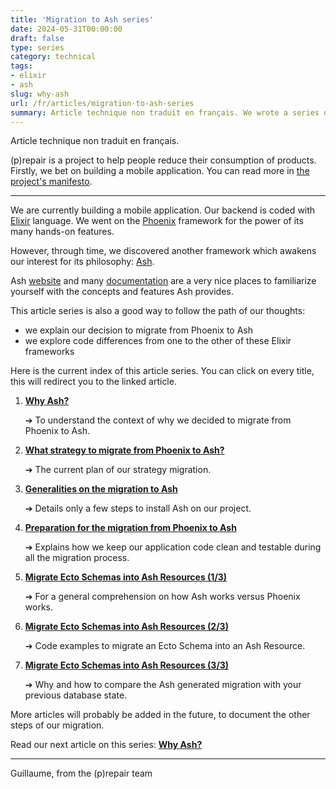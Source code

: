 ```yaml
---
title: 'Migration to Ash series'
date: 2024-05-31T00:00:00
draft: false
type: series
category: technical
tags:
- elixir
- ash
slug: why-ash
url: /fr/articles/migration-to-ash-series
summary: Article technique non traduit en français. We wrote a series of technical articles dedicated to our migration on the Ash framework, for our application backend written in Elixir.
---
```

Article technique non traduit en français.

(p)repair is a project to help people reduce their consumption of products. Firstly, we bet on building a mobile application. You can read more in [the project's manifesto](/fr/manifeste).

---

We are currently building a mobile application. Our backend is coded with [Elixir](https://elixir-lang.org/) language. We went on the [Phoenix](https://www.phoenixframework.org/) framework for the power of its many hands-on features.

However, through time, we discovered another framework which awakens our interest for its philosophy: [Ash](https://ash-hq.org/).

Ash [website](https://ash-hq.org/) and many [documentation](https://hexdocs.pm/ash/get-started.html) are a very nice places to familiarize yourself with the concepts and features Ash provides.

This article series is also a good way to follow the path of our thoughts:
* we explain our decision to migrate from Phoenix to Ash
* we explore code differences from one to the other of these Elixir frameworks

Here is the current index of this article series. You can click on every title, this will redirect you to the linked article.


1. **[Why Ash?](/fr/articles/why-ash)**

    ➔ To understand the context of why we decided to migrate from Phoenix to Ash.

2. **[What strategy to migrate from Phoenix to Ash?](/fr/articles/what-strategy-to-migrate-from-phoenix-to-ash/)**

    ➔ The current plan of our strategy migration.

3. **[Generalities on the migration to Ash](/fr/articles/generalities-on-the-migration-to-ash/)**

    ➔ Details only a few steps to install Ash on our project.

4. **[Preparation for the migration from Phoenix to Ash](/fr/articles/prepare-the-phoenix-to-ash-migration/)**

    ➔ Explains how we keep our application code clean and testable during all the migration process.

5. **[Migrate Ecto Schemas into Ash Resources (1/3)](/fr/articles/migrate-ecto-schemas-into-ash-resources-1/)**

    ➔ For a general comprehension on how Ash works versus Phoenix works.

6. **[Migrate Ecto Schemas into Ash Resources (2/3)](/fr/articles/migrate-ecto-schemas-into-ash-resources-2/)**

    ➔ Code examples to migrate an Ecto Schema into an Ash Resource.

7. **[Migrate Ecto Schemas into Ash Resources (3/3)](/fr/articles/migrate-ecto-schemas-into-ash-resources-3/)**

    ➔ Why and how to compare the Ash generated migration with your previous database state.

More articles will probably be added in the future, to document the other steps of our migration.

Read our next article on this series: **[Why Ash?](/fr/articles/why-ash)**

---
Guillaume, from the (p)repair team
